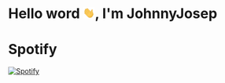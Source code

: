 # Hello word <img src="./assets/hi.gif" width="24px">, I'm JohnnyJosep 




# Spotify
[![Spotify](https://spotify-now-playing-delta-lovat.vercel.app/api/spotify)](https://open.spotify.com/user/JohnnyJosep)

<!--
**JohnnyJosep/JohnnyJosep** is a ✨ _special_ ✨ repository because its `README.md` (this file) appears on your GitHub profile.

Here are some ideas to get you started:

- 🔭 I’m currently working on ...
- 🌱 I’m currently learning ...
- 👯 I’m looking to collaborate on ...
- 🤔 I’m looking for help with ...
- 💬 Ask me about ...
- 📫 How to reach me: ...
- 😄 Pronouns: ...
- ⚡ Fun fact: ...
-->
